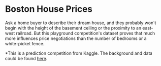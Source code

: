 # Boston House Prices

Ask a home buyer to describe their dream house, and they probably won't begin with the height of the basement ceiling or the proximity to an east-west railroad. But this playground competition's dataset proves that much more influences price negotiations than the number of bedrooms or a white-picket fence.






















*This is a prediction competition from Kaggle. The background and data could be found [here](https://www.kaggle.com/competitions/house-prices-advanced-regression-techniques).
